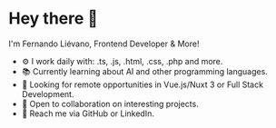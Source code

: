 # Hey there 👋

I'm Fernando Liévano, Frontend Developer & More!

- ⚙️ I work daily with: .ts, .js, .html, .css, .php and more.
- 📚 Currently learning about AI and other programming languages.
- 💼 Looking for remote opportunities in Vue.js/Nuxt 3 or Full Stack Development.
- 💬 Open to collaboration on interesting projects.
- 📧 Reach me via GitHub or LinkedIn.
